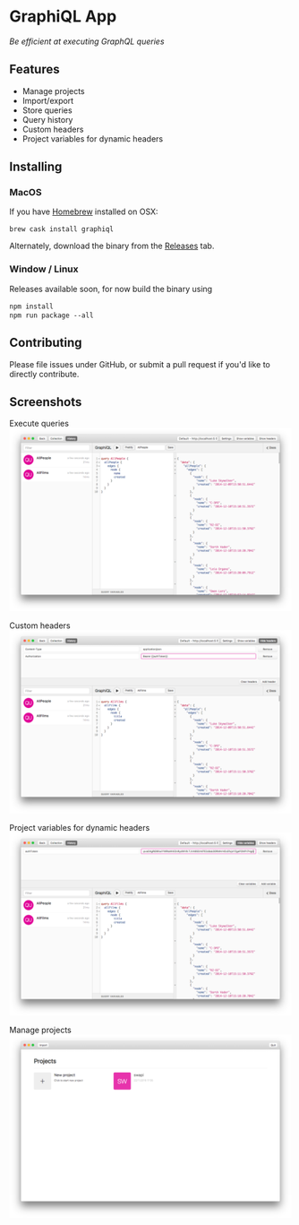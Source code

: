 # GraphiQL App

*Be efficient at executing GraphQL queries*

## Features

- Manage projects
- Import/export
- Store queries
- Query history
- Custom headers
- Project variables for dynamic headers

## Installing

### MacOS

If you have [Homebrew](http://brew.sh/) installed on OSX:

```
brew cask install graphiql
```

Alternately, download the binary from the [Releases][0] tab.

### Window / Linux

Releases available soon, for now build the binary using

````
npm install
npm run package --all
````

## Contributing

Please file issues under GitHub, or submit a pull request if you'd like to directly contribute.

## Screenshots

Execute queries
![Execute queries](assets/screenshot-1.png)

Custom headers
![Custom headers](assets/screenshot-2.png)

Project variables for dynamic headers
![Custom headers](assets/screenshot-3.png)

Manage projects
![Manage projects](assets/screenshot-4.png)

[0]: https://github.com/skevy/graphiql-app/releases